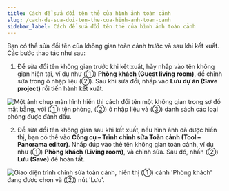 ```yaml
---
title: Cách để sửa đổi tên thẻ của hình ảnh toàn cảnh
slug: /cach-de-sua-doi-ten-the-cua-hinh-anh-toan-canh
sidebar_label: Cách để sửa đổi tên thẻ của hình ảnh toàn cảnh
---
```


Bạn có thể sửa đổi tên của không gian toàn cảnh trước và sau khi kết xuất. Các bước thao tác như sau:

1. Để sửa đổi tên không gian trước khi kết xuất, hãy nhấp vào tên không gian hiện tại, ví dụ như (①) **Phòng khách (Guest living room)**, để chỉnh sửa trong ô nhập liệu (②). Sau khi sửa đổi, nhấp vào **Lưu dự án (Save project)** rồi tiến hành kết xuất.

![Một ảnh chụp màn hình hiển thị cách đổi tên một không gian trong sơ đồ mặt bằng, với (①) tên phòng, (②) ô nhập liệu và (③) danh sách các loại phòng được đánh dấu.](https://storage.googleapis.com/jegavn_kb/image_jegavn/262.1.png)

2. Để sửa đổi tên không gian sau khi kết xuất, nếu hình ảnh đã được hiển thị, bạn có thể vào **Công cụ – Trình chỉnh sửa Toàn cảnh (Tool – Panorama editor)**. Nhấp đúp vào thẻ tên không gian toàn cảnh, ví dụ như (①) **Phòng khách (Living room)**, và chỉnh sửa. Sau đó, nhấn (②) **Lưu (Save)** để hoàn tất.

![Giao diện trình chỉnh sửa toàn cảnh, hiển thị (①) cảnh 'Phòng khách' đang được chọn và (②) nút 'Lưu'.](https://storage.googleapis.com/jegavn_kb/image_jegavn/262.2.png)
